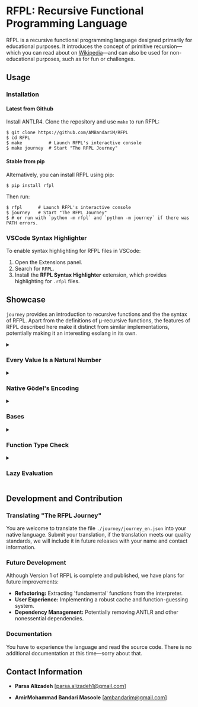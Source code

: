 # RFPL: Recursive Functional Programming Language

RFPL is a recursive functional programming language designed primarily for
educational purposes. It introduces the concept of primitive recursion—which you
can read about on
[Wikipedia](https://en.wikipedia.org/wiki/Primitive_recursive_function)—and can
also be used for non-educational purposes, such as for fun or challenges.

## Usage

### Installation

#### Latest from Github

Install ANTLR4. Clone the repository and use `make` to run RFPL:

```console
$ git clone https://github.com/AMBandariM/RFPL
$ cd RFPL
$ make          # Launch RFPL's interactive console
$ make journey  # Start "The RFPL Journey"
```

#### Stable from pip

Alternatively, you can install RFPL using pip:

```console
$ pip install rfpl
```

Then run:

```console
$ rfpl      # Launch RFPL's interactive console
$ journey   # Start "The RFPL Journey"
$ # or run with `python -m rfpl` and `python -m journey` if there was PATH errors.
```

### VSCode Syntax Highlighter
To enable syntax highlighting for RFPL files in VSCode:

1. Open the Extensions panel.
2. Search for `RFPL`.
3. Install the **RFPL Syntax Highlighter** extension, which provides
   highlighting for `.rfpl` files.

## Showcase

`journey` provides an introduction to recursive functions and the the syntax of
RFPL. Apart from the definitions of μ-recursive functions, the features of RFPL
described here make it distinct from similar implementations, potentially making
it an interesting esolang in its own.

<details>
<summary><h3>Every Value Is a Natural Number</h3></summary>

Assuming $0\in\mathbb{N}$, every value is of type $\mathbb{N}$.

``` clojure
>> 3
 = 3
>> _  ; undefined number representing a never-halting computation.
 = Undefined
```

</details>

<details>
<summary><h3>Native Gödel's Encoding</h3></summary>

Positive numbers can be represented as list of numbers based on their
prime factorization. RFPL supports lists as another representation for values.

``` clojure
>> <3, 1, 2>  ; equivalent to 2^3 * 3^1 * 5^2.
 = <3, 1, 2>
>> load basics
>> Int(<3, 1, 2>)  ; identity function. only changes the representation.
 = 600
```

Some of the basic operations are defined directly using the list encoding (like `Get` and
`Set` from basics library, or `Mul` and `Pow` for vector operations over lists).

This representation is very flexible, as numbers in a list can also be lists.
Thus, lists can be used similar to LISP (and the fact that 0 has no
factorization makes it a good candidate for `nil`). Many data structures can be
constructed and processed in this way (see [stack.rfpl](rfpl/lib/stack.rfpl)).

``` clojure
>> ;    3
   ;   / \
   ;  2   4
   ;     / \
   ;    5   7
>> <3, <2>, <4, <5>, <7>>>  ; one way to represent a tree
```

</details>

<details>
<summary><h3>Bases</h3></summary>

Second-order functions can be defined using a feature we call "base"; they take functions
as input and result in a function as an output.

``` clojure
>> map[Cn[S, S]](<3, 1, 2, 3>)  ; map a function over elements of a stack
 = <3, 3, 4, 5>
```

The syntax of the base allows to mimic the basic operators of RFPL (`Cn`, `Pr`,
and `Mn`).

</details>

<details>
<summary><h3>Function Type Check</h3></summary>

With the introduction of bases, RFPL implements a basic type check to avoid
errors before the evaluation.

``` clojure
>> foo = Cn[@0, #0]
>> bar = foo[!2]
 ! ERROR: Base @0 of function foo needs 3 arguments, but is limited to at most 1 argument by function foo
       bar = foo[!2]
             ^~~~~~~
```

</details>

<details>
<summary><h3>Lazy Evaluation</h3></summary>

RFPL is strict, although it allows some expressions to be evaluated lazily;
perhaps to improve performance or avoid unnecessary computation.

``` clojure
>> add = Pr[!0, Cn[S, !0]]
>> mul = Pr[#0, Cn[add, !2, !0]]
>> mul(0, mul(1000, 1000))  ; takes ~2 seconds
 = 0
>> mul(0, ~mul(1000, 1000))  ; instant
 = 0
```

</details>

## Development and Contribution
### Translating "The RFPL Journey"

You are welcome to translate the file `./journey/journey_en.json` into your native language. Submit your translation, if the translation meets our quality standards, we will include it in future releases with your name and contact information.

### Future Development

Although Version 1 of RFPL is complete and published, we have plans for future improvements:
- **Refactoring:** Extracting 'fundamental' functions from the interpreter.
- **User Experience:** Implementing a robust cache and function-guessing system.
- **Dependency Management:** Potentially removing ANTLR and other nonessential dependencies.

### Documentation
You have to experience the language and read the source code. There is no additional documentation at this time—sorry about that.

## Contact Information
- **Parsa Alizadeh** \[[parsa.alizadeh1@gmail.com](mailto:parsa.alizadeh1@gmail.com)\]

- **AmirMohammad Bandari Masoole** \[[ambandarim@gmail.com](mailto:ambandarim@gmail.com)\]

